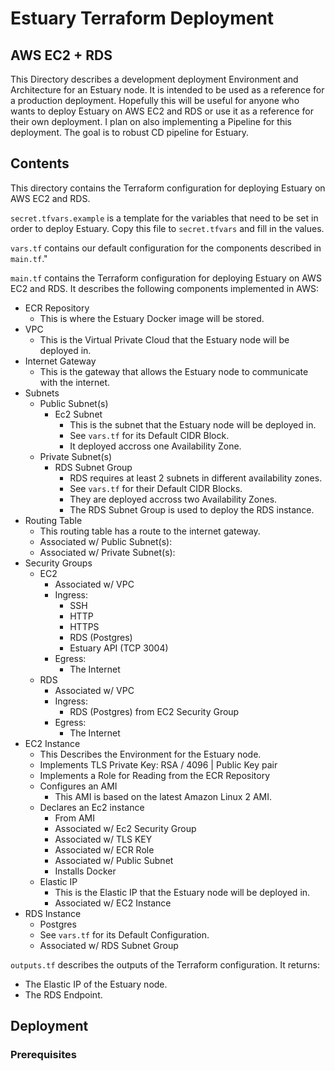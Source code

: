# Estuary Terraform Deployment
## AWS EC2 + RDS 

This Directory describes a development deployment Environment and Architecture for an Estuary node. It is intended to be used as a reference for a production deployment.
Hopefully this will be useful for anyone who wants to deploy Estuary on AWS EC2 and RDS or use it as a reference for their own deployment.
I plan on also implementing a Pipeline for this deployment.
The goal is to robust CD pipeline for Estuary.

## Contents
This directory contains the Terraform configuration for deploying Estuary on AWS EC2 and RDS.

`secret.tfvars.example` is a template for the variables that need to be set in order to deploy Estuary.  Copy this file to `secret.tfvars` and fill in the values.

`vars.tf` contains our default configuration for the components described in `main.tf`."

`main.tf` contains the Terraform configuration for deploying Estuary on AWS EC2 and RDS.
It describes the following components implemented in AWS:

- ECR Repository
  - This is where the Estuary Docker image will be stored.
- VPC
  - This is the Virtual Private Cloud that the Estuary node will be deployed in.
- Internet Gateway
  - This is the gateway that allows the Estuary node to communicate with the internet.
- Subnets
  - Public Subnet(s)
    - Ec2 Subnet
      - This is the subnet that the Estuary node will be deployed in.
      - See `vars.tf` for its Default CIDR Block.
      - It deployed accross one Availability Zone.
  - Private Subnet(s)
    - RDS Subnet Group
      - RDS requires at least 2 subnets in different availability zones.
      - See `vars.tf` for their Default CIDR Blocks.
      - They are deployed accross two Availability Zones.
      - The RDS Subnet Group is used to deploy the RDS instance.
- Routing Table
  - This routing table has a route to the internet gateway.
  - Associated w/ Public Subnet(s):
  - Associated w/ Private Subnet(s):
- Security Groups
  - EC2
    - Associated w/ VPC
    - Ingress:
      - SSH
      - HTTP
      - HTTPS
      - RDS (Postgres)
      - Estuary API (TCP 3004)
    - Egress:
      - The Internet
  - RDS
    - Associated w/ VPC
    - Ingress:
      - RDS (Postgres) from EC2 Security Group
    - Egress:
      - The Internet
- EC2 Instance
  - This Describes the Environment for the Estuary node.
  - Implements TLS Private Key: RSA / 4096 | Public Key pair
  - Implements a Role for Reading from the ECR Repository
  - Configures an AMI
    - This AMI is based on the latest Amazon Linux 2 AMI.
  - Declares an Ec2 instance
    - From AMI
    - Associated w/ Ec2 Security Group
    - Associated w/ TLS KEY
    - Associated w/ ECR Role
    - Associated w/ Public Subnet
    - Installs Docker
  - Elastic IP
    - This is the Elastic IP that the Estuary node will be deployed in.
    - Associated w/ EC2 Instance
- RDS Instance
  - Postgres
  - See `vars.tf` for its Default Configuration.
  - Associated w/ RDS Subnet Group

`outputs.tf` describes the outputs of the Terraform configuration.
It returns:
- The Elastic IP of the Estuary node.
- The RDS Endpoint.

## Deployment

### Prerequisites

